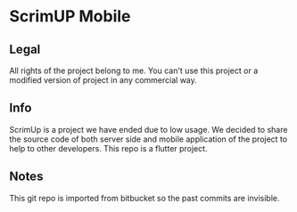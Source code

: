 # ScrimUP Mobile

## Legal

All rights of the project belong to me. You can't use this project or a modified version of project in any commercial way.

## Info

ScrimUp is a project we have ended due to low usage. We decided to share the source code of both server side and mobile application of the project to help to other developers.
This repo is a flutter project.

## Notes

This git repo is imported from bitbucket so the past commits are invisible.
